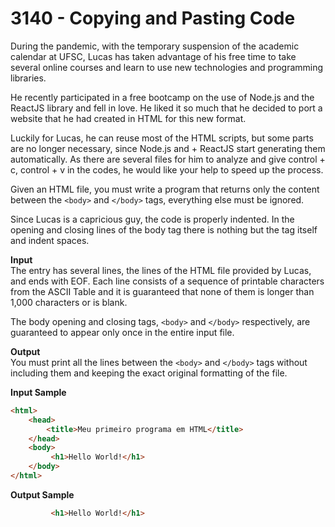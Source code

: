 # 3140 - Copying and Pasting Code

During the pandemic, with the temporary suspension of the academic calendar at UFSC, Lucas has taken advantage of his free time to take several online courses and learn to use new technologies and programming libraries.

He recently participated in a free bootcamp on the use of Node.js and the ReactJS library and fell in love. He liked it so much that he decided to port a website that he had created in HTML for this new format.

Luckily for Lucas, he can reuse most of the HTML scripts, but some parts are no longer necessary, since Node.js and + ReactJS start generating them automatically. As there are several files for him to analyze and give control + c, control + v in the codes, he would like your help to speed up the process.

Given an HTML file, you must write a program that returns only the content between the ``<body>`` and ``</body>`` tags, everything else must be ignored.

Since Lucas is a capricious guy, the code is properly indented. In the opening and closing lines of the body tag there is nothing but the tag itself and indent spaces.

**Input**<br>
The entry has several lines, the lines of the HTML file provided by Lucas, and ends with EOF. Each line consists of a sequence of printable characters from the ASCII Table and it is guaranteed that none of them is longer than 1,000 characters or is blank.

The body opening and closing tags, ``<body>`` and ``</body>`` respectively, are guaranteed to appear only once in the entire input file.

**Output**<br>
You must print all the lines between the ``<body>`` and ``</body>`` tags without including them and keeping the exact original formatting of the file.

**Input Sample**
```html
<html>
    <head>
        <title>Meu primeiro programa em HTML</title>
    </head>
    <body>
         <h1>Hello World!</h1>
    </body>
</html>
```

**Output Sample**
```html
         <h1>Hello World!</h1>	
````